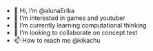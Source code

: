 - 👋 Hi, I’m @alunaErika
- 👀 I’m interested in games and youtuber
- 🌱 I’m currently learning computational thinking
- 💞️ I’m looking to collaborate on concept test
- 📫 How to reach me @kikachu


